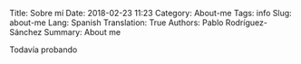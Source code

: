 Title: Sobre mí
Date: 2018-02-23 11:23
Category: About-me
Tags: info
Slug: about-me
Lang: Spanish
Translation: True
Authors: Pablo Rodríguez-Sánchez
Summary: About me

Todavía probando
